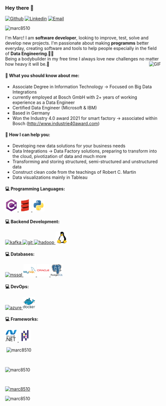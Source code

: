 ### Hey there 👋 

[![Github](https://img.shields.io/badge/-Github-000?style=flat&logo=Github&logoColor=white)](https://github.com/marc8510)
[![Linkedin](https://img.shields.io/badge/-LinkedIn-blue?style=flat&logo=Linkedin&logoColor=white)]([https://www.linkedin.com/in/froldanzafra/](https://www.linkedin.com/in/marc-edelmann-229b55230/))
[![Email](https://img.shields.io/badge/-Email-c14438?style=flat&logo=Gmail&logoColor=white)](mailto:Marc.Edelmann@gmx.net)
<p align="left"> <img src="https://komarev.com/ghpvc/?username=marc8510&label=Profile%20views&color=0e75b6&style=flat" alt="marc8510" /> </p>


I'm Marc! I am **software developer**, looking to improve, test, solve and develop new projects. I'm passionate about making **programms** better everyday, creating software and tools to help people especially in the field of **Data Engineering**.:man_factory_worker:  <br />Being a bodybuilder in my free time I always love new challenges no matter how heavy it will be.:moyai:
<img align="right" alt="GIF" src="https://media.giphy.com/media/FoVzfcqCDSb7zCynOp/giphy.gif" />


#### 🌱 What you should know about me: 
- Associate Degree in Information Technology -> Focused on Big Data Integrations  
- currently employed at Bosch GmbH with 2+ years of working experience as a Data Engineer 
- Certified Data Engineer (Microsoft & IBM) 
- Based in Germany
- Won the Industry 4.0 award 2021 for smart factory -> associated within Bosch
(http://www.industrie40award.com)


#### :muscle: How I can help you:
- Developing new data solutions for your business needs
- Data Integrations -> Data Factory solutions, preparing to transform into the cloud, pivotization of data and much more
- Transforming and storing structured, semi-structured and unstructured data 
- Construct clean code from the teachings of Robert C. Martin
- Data visualizations mainly in Tableau



#### :computer: Programming Languages:
<p align="left">
<a href="https://www.w3schools.com/cs/" target="_blank" rel="noreferrer"> <img src="https://raw.githubusercontent.com/devicons/devicon/master/icons/csharp/csharp-original.svg" alt="csharp" width="40" height="40"/> </a>
<a href="https://www.scala-lang.org" target="_blank" rel="noreferrer"> <img src="https://raw.githubusercontent.com/devicons/devicon/master/icons/scala/scala-original.svg" alt="scala" width="40" height="40"/> </a>
<a href="https://www.python.org" target="_blank" rel="noreferrer"> <img src="https://raw.githubusercontent.com/devicons/devicon/master/icons/python/python-original.svg" alt="python" width="40" height="40"/> </a>

#### :computer: Backend Development:

<a href="https://kafka.apache.org/" target="_blank" rel="noreferrer"> <img src="https://www.vectorlogo.zone/logos/apache_kafka/apache_kafka-icon.svg" alt="kafka" width="40" height="40"/> </a>
<a href="https://git-scm.com/" target="_blank" rel="noreferrer"> <img src="https://www.vectorlogo.zone/logos/git-scm/git-scm-icon.svg" alt="git" width="40" height="40"/> </a>
<a href="https://hadoop.apache.org/" target="_blank" rel="noreferrer"> <img src="https://www.vectorlogo.zone/logos/apache_hadoop/apache_hadoop-icon.svg" alt="hadoop" width="40" height="40"/> </a>
<a href="https://www.linux.org/" target="_blank" rel="noreferrer"> <img src="https://raw.githubusercontent.com/devicons/devicon/master/icons/linux/linux-original.svg" alt="linux" width="40" height="40"/> </a>

#### :computer: Databases:
 <a href="https://www.microsoft.com/en-us/sql-server" target="_blank" rel="noreferrer"> <img src="https://www.svgrepo.com/show/303229/microsoft-sql-server-logo.svg" alt="mssql" width="40" height="40"/> </a>
<a href="https://www.mysql.com/" target="_blank" rel="noreferrer"> <img src="https://raw.githubusercontent.com/devicons/devicon/master/icons/mysql/mysql-original-wordmark.svg" alt="mysql" width="40" height="40"/> </a>
<a href="https://www.oracle.com/" target="_blank" rel="noreferrer"> <img src="https://raw.githubusercontent.com/devicons/devicon/master/icons/oracle/oracle-original.svg" alt="oracle" width="40" height="40"/> </a>
<a href="https://www.postgresql.org" target="_blank" rel="noreferrer"> <img src="https://raw.githubusercontent.com/devicons/devicon/master/icons/postgresql/postgresql-original-wordmark.svg" alt="postgresql" width="40" height="40"/> </a>

#### :computer: DevOps:
<a href="https://azure.microsoft.com/en-in/" target="_blank" rel="noreferrer"> <img src="https://www.vectorlogo.zone/logos/microsoft_azure/microsoft_azure-icon.svg" alt="azure" width="40" height="40"/> </a>
<a href="https://www.docker.com/" target="_blank" rel="noreferrer"> <img src="https://raw.githubusercontent.com/devicons/devicon/master/icons/docker/docker-original-wordmark.svg" alt="docker" width="40" height="40"/> </a>

#### :computer: Frameworks:
<a href="https://dotnet.microsoft.com/" target="_blank" rel="noreferrer"> <img src="https://raw.githubusercontent.com/devicons/devicon/master/icons/dot-net/dot-net-original-wordmark.svg" alt="dotnet" width="40" height="40"/> </a>
<a href="https://pandas.pydata.org/" target="_blank" rel="noreferrer"> <img src="https://raw.githubusercontent.com/devicons/devicon/2ae2a900d2f041da66e950e4d48052658d850630/icons/pandas/pandas-original.svg" alt="pandas" width="40" height="40"/> </a>         

<p>&nbsp;<img align="center" src="https://github-readme-stats.vercel.app/api?username=marc8510&show_icons=true&locale=en" alt="marc8510" /></p>

<br />
<p><img align="center" src="https://github-readme-streak-stats.herokuapp.com/?user=marc8510&" alt="marc8510" /></p>
<br />
<p align="left"> <a href="https://github.com/ryo-ma/github-profile-trophy"><img src="https://github-profile-trophy.vercel.app/?username=marc8510" alt="marc8510" /></a> </p>
<p><img align="left" src="https://github-readme-stats.vercel.app/api/top-langs?username=marc8510&show_icons=true&locale=en&layout=compact" alt="marc8510" /></p>
